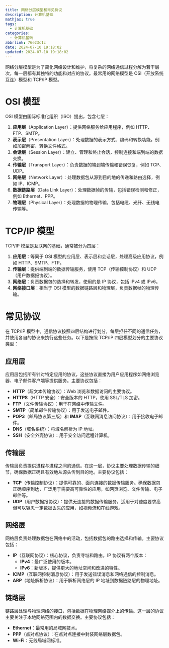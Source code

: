 ```yaml
---
title: 网络分层模型和常见协议
description: 计算机基础
mathjax: true
tags:
  - 计算机基础
categories:
  - 计算机基础
abbrlink: 76e23c1c
date: 2024-07-10 19:18:02
updated: 2024-07-10 19:18:02
---
```

网络分层模型是为了简化网络设计和维护，将复杂的网络通信过程分解为若干层次，每一层都有其独特的功能和对应的协议。最常用的网络模型是 OSI（开放系统互连）模型和 TCP/IP 模型。
# OSI 模型
OSI 模型由国际标准化组织（ISO）提出，包含七层：
1. **应用层**（Application Layer）：提供网络服务给应用程序，例如 HTTP、FTP、SMTP。
2. **表示层**（Presentation Layer）：处理数据的表示方式、编码和转换功能，例如加密解密、转换文件格式。
3. **会话层**（Session Layer）：建立、管理和终止会话，控制连接和端到端的数据交换。
4. **传输层**（Transport Layer）：负责数据的端到端传输和错误恢复，例如 TCP、UDP。
5. **网络层**（Network Layer）：处理数据包从源到目的地的传递和路由选择，例如 IP、ICMP。
6. **数据链路层**（Data Link Layer）：处理数据帧的传输，包括错误检测和修正，例如 Ethernet、PPP。
7. **物理层**（Physical Layer）：处理数据的物理传输，包括电缆、光纤、无线电传输等。
# TCP/IP 模型
TCP/IP 模型是互联网的基础，通常被分为四层：
1. **应用层**：等同于 OSI 模型的应用层、表示层和会话层，处理高级应用协议，例如 HTTP、SMTP、FTP。
2. **传输层**：提供端到端的数据传输服务，使用 TCP（传输控制协议）和 UDP（用户数据报协议）。
3. **网络层**：负责数据包的选择和转发，使用的是 IP 协议，包括 IPv4 或 IPv6。
4. **网络接口层**：相当于 OSI 模型的数据链路层和物理层，负责数据帧的物理传输。
# 常见协议
在 TCP/IP 模型中，通信协议按照四层结构进行划分，每层担任不同的通信任务，并使用各自的协议来执行这些任务。以下是按照 TCP/IP 四层模型划分的主要协议类型：
## 应用层
应用层包括所有针对特定应用的协议，这些协议直接为用户应用程序如网络浏览器、电子邮件客户端等提供服务。主要协议包括：
- **HTTP**（超文本传输协议）：Web 浏览和数据访问的主要协议。
- **HTTPS**（HTTP 安全）：安全版本的 HTTP，使用 SSL/TLS 加密。
- **FTP**（文件传输协议）：用于在网络中传输文件。
- **SMTP**（简单邮件传输协议）：用于发送电子邮件。
- **POP3**（邮局协议第三版）和 **IMAP**（互联网消息访问协议）：用于接收电子邮件。
- **DNS**（域名系统）：将域名解析为 IP 地址。
- **SSH**（安全外壳协议）：用于安全访问远程计算机。
## 传输层
传输层负责提供进程与进程之间的通信。在这一层，协议主要处理数据传输的细节，确保数据正确且有效地从源头传到目的地。主要协议包括：
- **TCP**（传输控制协议）：提供可靠的、面向连接的数据传输服务。确保数据包正确顺序到达，广泛用于需要高可靠性的应用，如网页浏览、文件传输、电子邮件等。
- **UDP**（用户数据报协议）：提供无连接的数据传输服务，适用于对速度要求高但可以容忍一定数据丢失的应用，如视频流和在线游戏。
## 网络层
网络层负责处理数据包在网络中的活动，包括数据包的路由选择和传输。主要协议包括：
- **IP**（互联网协议）：核心协议，负责寻址和路由。IP 协议有两个版本：
    - **IPv4**：最广泛使用的版本。
    - **IPv6**：新版本，提供更大的地址空间和改进的特性。
- **ICMP**（互联网控制消息协议）：用于发送错误消息和网络通信的控制消息。
- **ARP**（地址解析协议）：用于解析网络层的 IP 地址到数据链路层的物理地址。
## 链路层
链路层处理与物理网络的接口，包括数据在物理网络媒介上的传输。这一层的协议主要关注于本地网络范围内的数据交换。主要协议包括：
- **Ethernet**：最常用的局域网技术。
- **PPP**（点对点协议）：在点对点连接中封装网络层数据包。
- **Wi-Fi**：无线局域网标准。
